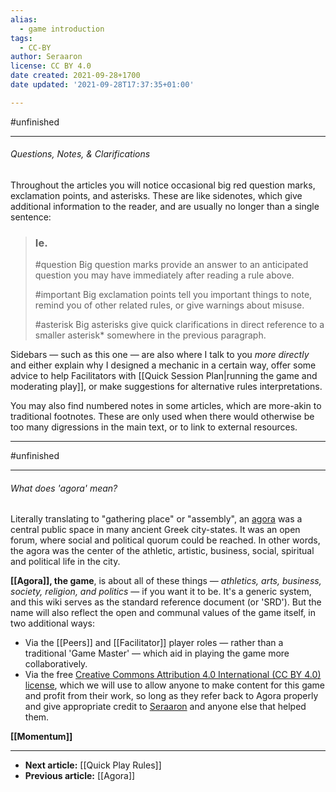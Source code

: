 ```yaml
---
alias:
  - game introduction
tags:
  - CC-BY
author: Seraaron
license: CC BY 4.0
date created: 2021-09-28+1700
date updated: '2021-09-28T17:37:35+01:00'

---
```


#unfinished 

---

###### Questions, Notes, & Clarifications

Throughout the articles you will notice occasional big red question marks, exclamation points, and asterisks. These are like sidenotes, which give additional information to the reader, and are usually no longer than a single sentence:

> ### Ie.
>
> #question Big question marks provide an answer to an anticipated question you may have immediately after reading a rule above.
>
> #important Big exclamation points tell you important things to note, remind you of other related rules, or give warnings about misuse.
>
> #asterisk Big asterisks give quick clarifications in direct reference to a smaller asterisk* somewhere in the previous paragraph.

Sidebars — such as this one — are also where I talk to you _more directly_ and either explain why I designed a mechanic in a certain way, offer some advice to help Facilitators with [[Quick Session Plan|running the game and moderating play]], or make suggestions for alternative rules interpretations.

You may also find numbered notes in some articles, which are more-akin to traditional footnotes. These are only used when there would otherwise be too many digressions in the main text, or to link to external resources.

---

#unfinished 

---

###### What does 'agora' mean?

Literally translating to "gathering place" or "assembly", an [agora](https://en.wikipedia.org/wiki/Agora) was a central public space in many ancient Greek city-states. It was an open forum, where social and political quorum could be reached. In other words, the agora was the center of the athletic, artistic, business, social, spiritual and political life in the city.

**[[Agora]], the game**, is about all of these things — _athletics, arts, business, society, religion, and politics_ — if you want it to be. It's a generic system, and this wiki serves as the standard reference document (or 'SRD'). But the name will also reflect the open and communal values of the game itself, in two additional ways:

- Via the [[Peers]] and [[Facilitator]] player roles — rather than a traditional 'Game Master' — which aid in playing the game more collaboratively.
- Via the free [Creative Commons Attribution 4.0 International (CC BY 4.0) license](https:/creativecommons.org/licenses/by/4.0/), which we will use to allow anyone to make content for this game and profit from their work, so long as they refer back to Agora properly and give appropriate credit to [Seraaron](https://twitter.com/SeraaronArt) and anyone else that helped them.

**[[Momentum]]**

---

- **Next article:** [[Quick Play Rules]]
- **Previous article:** [[Agora]]